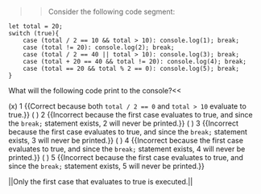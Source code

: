 >>Consider the following code segment:

```
let total = 20;
switch (true){
    case (total / 2 == 10 && total > 10): console.log(1); break;
    case (total != 20): console.log(2); break;
    case (total / 2 == 40 || total > 10): console.log(3); break;
    case (total + 20 == 40 && total != 20): console.log(4); break;
    case (total == 20 && total % 2 == 0): console.log(5); break;
}
```

What will the following code print to the console?<<

(x) 1 {{Correct because both `total / 2 == 0` and `total > 10` evaluate to true.}}
( ) 2 {{Incorrect because the first case evaluates to true, and since the `break;` statement exists, 2 will never be printed.}}
( ) 3 {{Incorrect because the first case evaluates to true, and since the `break;` statement exists, 3 will never be printed.}}
( ) 4 {{Incorrect because the first case evaluates to true, and since the `break;` statement exists, 4 will never be printed.}}
( ) 5 {{Incorrect because the first case evaluates to true, and since the `break;` statement exists, 5 will never be printed.}}

||Only the first case that evaluates to true is executed.||